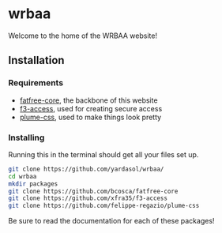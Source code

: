 # wrbaa
Welcome to the home of the WRBAA website!

## Installation
### Requirements
* [fatfree-core](https://github.com/bcosca/fatfree-core), the backbone of this website
* [f3-access](https://github.com/xfra35/f3-access), used for creating secure access
* [plume-css](https://github.com/felippe-regazio/plume-css), used to make things look pretty

### Installing
Running this in the terminal should get all your files set up.
```bash
git clone https://github.com/yardasol/wrbaa/
cd wrbaa
mkdir packages
git clone https://github.com/bcosca/fatfree-core
git clone https://github.com/xfra35/f3-access
git clone https://github.com/felippe-regazio/plume-css
```

Be sure to read the documentation for each of these packages!
